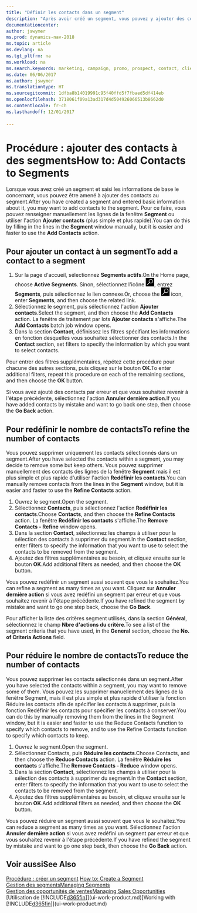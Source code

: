 ```yaml
---
title: "Définir les contacts dans un segment"
description: "Après avoir créé un segment, vous pouvez y ajouter des contacts, par exemple, dans le cadre d'une campagne marketing visant des clients particuliers."
documentationcenter: 
author: jswymer
ms.prod: dynamics-nav-2018
ms.topic: article
ms.devlang: na
ms.tgt_pltfrm: na
ms.workload: na
ms.search.keywords: marketing, campaign, promo, prospect, contact, client, customer
ms.date: 06/06/2017
ms.author: jswymer
ms.translationtype: HT
ms.sourcegitcommit: 1dfba8b14019991c95f40ffd5f7fbaed5df414eb
ms.openlocfilehash: 3718061f09a13ad317d4d504926066513b8662d0
ms.contentlocale: fr-ch
ms.lasthandoff: 12/01/2017

---
```

# <a name="how-to-add-contacts-to-segments"></a><span data-ttu-id="d668f-103">Procédure : ajouter des contacts à des segments</span><span class="sxs-lookup"><span data-stu-id="d668f-103">How to: Add Contacts to Segments</span></span>
<span data-ttu-id="d668f-104">Lorsque vous avez créé un segment et saisi les informations de base le concernant, vous pouvez être amené à ajouter des contacts au segment.</span><span class="sxs-lookup"><span data-stu-id="d668f-104">After you have created a segment and entered basic information about it, you may want to add contacts to the segment.</span></span> <span data-ttu-id="d668f-105">Pour ce faire, vous pouvez renseigner manuellement les lignes de la fenêtre **Segment** ou utiliser l'action **Ajouter contacts** (plus simple et plus rapide).</span><span class="sxs-lookup"><span data-stu-id="d668f-105">You can do this by filling in the lines in the **Segment** window manually, but it is easier and faster to use the **Add Contacts** action.</span></span>

## <a name="to-add-a-contact-to-a-segment"></a><span data-ttu-id="d668f-106">Pour ajouter un contact à un segment</span><span class="sxs-lookup"><span data-stu-id="d668f-106">To add a contact to a segment</span></span>
1. <span data-ttu-id="d668f-107">Sur la page d'accueil, sélectionnez **Segments actifs**.</span><span class="sxs-lookup"><span data-stu-id="d668f-107">On the Home page, choose **Active Segments**.</span></span> <span data-ttu-id="d668f-108">Sinon, sélectionnez l'icône ![Page ou état pour la recherche](media/ui-search/search_small.png "Page ou état pour la recherche"), entrez **Segments**, puis sélectionnez le lien connexe.</span><span class="sxs-lookup"><span data-stu-id="d668f-108">Or, choose the ![Search for Page or Report](media/ui-search/search_small.png "Search for Page or Report icon") icon, enter **Segments**, and then choose the related link.</span></span>  
2. <span data-ttu-id="d668f-109">Sélectionnez le segment, puis sélectionnez l'action **Ajouter contacts**.</span><span class="sxs-lookup"><span data-stu-id="d668f-109">Select the segment, and then choose the **Add Contacts** action.</span></span> <span data-ttu-id="d668f-110">La fenêtre de traitement par lots **Ajouter contacts** s'affiche.</span><span class="sxs-lookup"><span data-stu-id="d668f-110">The **Add Contacts** batch job window opens.</span></span>
3. <span data-ttu-id="d668f-111">Dans la section **Contact**, définissez les filtres spécifiant les informations en fonction desquelles vous souhaitez sélectionner des contacts.</span><span class="sxs-lookup"><span data-stu-id="d668f-111">In the **Contact** section, set filters to specify the information by which you want to select contacts.</span></span>

<span data-ttu-id="d668f-112">Pour entrer des filtres supplémentaires, répétez cette procédure pour chacune des autres sections, puis cliquez sur le bouton **OK**.</span><span class="sxs-lookup"><span data-stu-id="d668f-112">To enter additional filters, repeat this procedure on each of the remaining sections, and then choose the **OK** button.</span></span>

<span data-ttu-id="d668f-113">Si vous avez ajouté des contacts par erreur et que vous souhaitez revenir à l'étape précédente, sélectionnez l'action **Annuler dernière action**.</span><span class="sxs-lookup"><span data-stu-id="d668f-113">If you have added contacts by mistake and want to go back one step, then choose the **Go Back** action.</span></span>

## <a name="to-refine-the-number-of-contacts"></a><span data-ttu-id="d668f-114">Pour redéfinir le nombre de contacts</span><span class="sxs-lookup"><span data-stu-id="d668f-114">To refine the number of contacts</span></span>
<span data-ttu-id="d668f-115">Vous pouvez supprimer uniquement les contacts sélectionnés dans un segment.</span><span class="sxs-lookup"><span data-stu-id="d668f-115">After you have selected the contacts within a segment, you may decide to remove some but keep others.</span></span> <span data-ttu-id="d668f-116">Vous pouvez supprimer manuellement des contacts des lignes de la fenêtre **Segment** mais il est plus simple et plus rapide d'utiliser l'action **Redéfinir les contacts**.</span><span class="sxs-lookup"><span data-stu-id="d668f-116">You can manually remove contacts from the lines in the **Segment** window, but it is easier and faster to use the **Refine Contacts** action.</span></span>

1. <span data-ttu-id="d668f-117">Ouvrez le segment.</span><span class="sxs-lookup"><span data-stu-id="d668f-117">Open the segment.</span></span>
2. <span data-ttu-id="d668f-118">Sélectionnez **Contacts**, puis sélectionnez l'action **Redéfinir les contacts**.</span><span class="sxs-lookup"><span data-stu-id="d668f-118">Choose **Contacts**, and then choose the **Refine Contacts** action.</span></span> <span data-ttu-id="d668f-119">La fenêtre **Redéfinir les contacts** s'affiche.</span><span class="sxs-lookup"><span data-stu-id="d668f-119">The **Remove Contacts - Refine** window opens.</span></span>
3. <span data-ttu-id="d668f-120">Dans la section **Contact**, sélectionnez les champs à utiliser pour la sélection des contacts à supprimer du segment.</span><span class="sxs-lookup"><span data-stu-id="d668f-120">In the **Contact** section, enter filters to specify the information that you want to use to select the contacts to be removed from the segment.</span></span>
4. <span data-ttu-id="d668f-121">Ajoutez des filtres supplémentaires au besoin, et cliquez ensuite sur le bouton **OK**.</span><span class="sxs-lookup"><span data-stu-id="d668f-121">Add additional filters as needed, and then choose the **OK** button.</span></span>

<span data-ttu-id="d668f-122">Vous pouvez redéfinir un segment aussi souvent que vous le souhaitez.</span><span class="sxs-lookup"><span data-stu-id="d668f-122">You can refine a segment as many times as you want.</span></span> <span data-ttu-id="d668f-123">Cliquez sur **Annuler dernière action** si vous avez redéfini un segment par erreur et que vous souhaitez revenir à l'étape précédente.</span><span class="sxs-lookup"><span data-stu-id="d668f-123">If you have refined the segment by mistake and want to go one step back, choose the **Go Back**.</span></span>

<span data-ttu-id="d668f-124">Pour afficher la liste des critères segment utilisés, dans la section **Général**, sélectionnez le champ **Nbre d'actions du critère**.</span><span class="sxs-lookup"><span data-stu-id="d668f-124">To see a list of the segment criteria that you have used, in the **General** section, choose the **No. of Criteria Actions** field.</span></span>

## <a name="to-reduce-the-number-of-contacts"></a><span data-ttu-id="d668f-125">Pour réduire le nombre de contacts</span><span class="sxs-lookup"><span data-stu-id="d668f-125">To reduce the number of contacts</span></span>
<span data-ttu-id="d668f-126">Vous pouvez supprimer les contacts sélectionnés dans un segment.</span><span class="sxs-lookup"><span data-stu-id="d668f-126">After you have selected the contacts within a segment, you may want to remove some of them.</span></span> <span data-ttu-id="d668f-127">Vous pouvez les supprimer manuellement des lignes de la fenêtre Segment, mais il est plus simple et plus rapide d'utiliser la fonction Réduire les contacts afin de spécifier les contacts à supprimer, puis la fonction Redéfinir les contacts pour spécifier les contacts à conserver.</span><span class="sxs-lookup"><span data-stu-id="d668f-127">You can do this by manually removing them from the lines in the Segment window, but it is easier and faster to use the Reduce Contacts function to specify which contacts to remove, and to use the Refine Contacts function to specify which contacts to keep.</span></span>

1. <span data-ttu-id="d668f-128">Ouvrez le segment.</span><span class="sxs-lookup"><span data-stu-id="d668f-128">Open the segment.</span></span>
2. <span data-ttu-id="d668f-129">Sélectionnez Contacts, puis **Réduire les contacts**.</span><span class="sxs-lookup"><span data-stu-id="d668f-129">Choose Contacts, and then choose the **Reduce Contacts** action.</span></span> <span data-ttu-id="d668f-130">La fenêtre **Réduire les contacts** s'affiche.</span><span class="sxs-lookup"><span data-stu-id="d668f-130">The **Remove Contacts - Reduce** window opens.</span></span>
3. <span data-ttu-id="d668f-131">Dans la section **Contact**, sélectionnez les champs à utiliser pour la sélection des contacts à supprimer du segment.</span><span class="sxs-lookup"><span data-stu-id="d668f-131">In the **Contact** section, enter filters to specify the information that you want to use to select the contacts to be removed from the segment.</span></span>
4. <span data-ttu-id="d668f-132">Ajoutez des filtres supplémentaires au besoin, et cliquez ensuite sur le bouton **OK**.</span><span class="sxs-lookup"><span data-stu-id="d668f-132">Add additional filters as needed, and then choose the **OK** button.</span></span>

<span data-ttu-id="d668f-133">Vous pouvez réduire un segment aussi souvent que vous le souhaitez.</span><span class="sxs-lookup"><span data-stu-id="d668f-133">You can reduce a segment as many times as you want.</span></span> <span data-ttu-id="d668f-134">Sélectionnez l'action **Annuler dernière action** si vous avez redéfini un segment par erreur et que vous souhaitez revenir à l'étape précédente.</span><span class="sxs-lookup"><span data-stu-id="d668f-134">If you have refined the segment by mistake and want to go one step back, then choose the **Go Back** action.</span></span>

## <a name="see-also"></a><span data-ttu-id="d668f-135">Voir aussi</span><span class="sxs-lookup"><span data-stu-id="d668f-135">See Also</span></span>
<span data-ttu-id="d668f-136">[Procédure : créer un segment](marketing-how-create-segment.md) </span><span class="sxs-lookup"><span data-stu-id="d668f-136">[How to: Create a Segment](marketing-how-create-segment.md) </span></span>  
[<span data-ttu-id="d668f-137">Gestion des segments</span><span class="sxs-lookup"><span data-stu-id="d668f-137">Managing Segments</span></span>](marketing-segments.md)  
[<span data-ttu-id="d668f-138">Gestion des opportunités de ventes</span><span class="sxs-lookup"><span data-stu-id="d668f-138">Managing Sales Opportunities</span></span>](marketing-manage-sales-opportunities.md)  
<span data-ttu-id="d668f-139">[Utilisation de [!INCLUDE[d365fin](includes/d365fin_md.md)]](ui-work-product.md)</span><span class="sxs-lookup"><span data-stu-id="d668f-139">[Working with [!INCLUDE[d365fin](includes/d365fin_md.md)]](ui-work-product.md)</span></span>  

